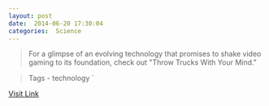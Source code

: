 ```yaml
---
layout: post
date:  2014-06-20 17:30:04 
categories:  Science   
---
```


> For a glimpse of an evolving technology that promises to shake video gaming to its foundation, check out "Throw Trucks With Your Mind."

>Tags -  technology        `

[Visit Link](http://phys.org/news322475185.html)
